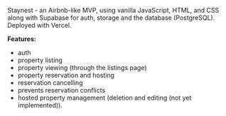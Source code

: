 Staynest - an Airbnb-like MVP, using vanilla JavaScript, HTML, and CSS along with Supabase for auth, storage and the database (PostgreSQL). Deployed with Vercel.

<b>Features:</b> 
- auth
- property listing
- property viewing (through the listings page)
- property reservation and hosting
- reservation cancelling
- prevents reservation conflicts
- hosted property management (deletion and editing (not yet implemented)).
